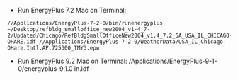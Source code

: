 - Run EnergyPlus 7.2 Mac on Terminal:
```
//Applications/EnergyPlus-7-2-0/bin/runenergyplus ~/Desktop/refbldg_smalloffice_new2004_v1-4_7-2/Updated/Chicago/RefBldgSmallOfficeNew2004_v1.4_7.2_5A_USA_IL_CHICAGO-OHARE.idf //Applications/EnergyPlus-7-2-0/WeatherData/USA_IL_Chicago-OHare.Intl.AP.725300_TMY3.epw
```

- Run EnergyPlus 9.2 Mac on Terminal:
/Applications/EnergyPlus-9-1-0/energyplus-9.1.0 in.idf 
